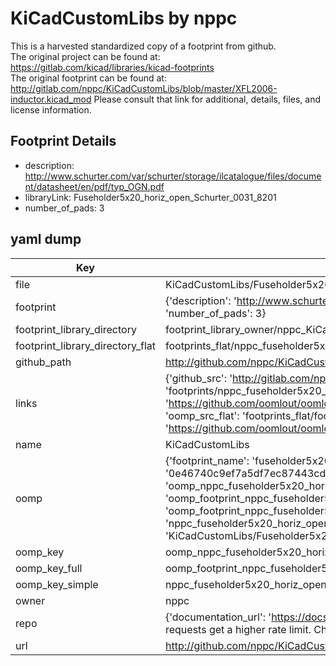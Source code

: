 # KiCadCustomLibs by nppc  
This is a harvested standardized copy of a footprint from github.  
The original project can be found at:  
https://gitlab.com/kicad/libraries/kicad-footprints  
The original footprint can be found at:
http://gitlab.com/nppc/KiCadCustomLibs/blob/master/XFL2006-inductor.kicad_mod
Please consult that link for additional, details, files, and license information.  
## Footprint Details
* description: http://www.schurter.com/var/schurter/storage/ilcatalogue/files/document/datasheet/en/pdf/typ_OGN.pdf  
* libraryLink: Fuseholder5x20_horiz_open_Schurter_0031_8201  
* number_of_pads: 3  
## yaml dump  
| Key | Value |  
| --- | --- |  
| file | KiCadCustomLibs/Fuseholder5x20_horiz_open_Schurter_0031_8201.kicad_mod |  
| footprint | {'description': 'http://www.schurter.com/var/schurter/storage/ilcatalogue/files/document/datasheet/en/pdf/typ_OGN.pdf', 'libraryLink': 'Fuseholder5x20_horiz_open_Schurter_0031_8201', 'number_of_pads': 3} |  
| footprint_library_directory | footprint_library_owner/nppc_KiCadCustomLibs |  
| footprint_library_directory_flat | footprints_flat/nppc_fuseholder5x20_horiz_open_schurter_0031_8201_fuseholder5x20_horiz_open_schurter_0031_8201/working |  
| github_path | http://github.com/nppc/KiCadCustomLibs/blob/master/Fuseholder5x20_horiz_open_Schurter_0031_8201.kicad_mod |  
| links | {'github_src': 'http://gitlab.com/nppc/KiCadCustomLibs/blob/master/XFL2006-inductor.kicad_mod', 'github_src_repo': 'https://gitlab.com/kicad/libraries/kicad-footprints', 'oomp_bot': 'footprints/nppc_fuseholder5x20_horiz_open_schurter_0031_8201_fuseholder5x20_horiz_open_schurter_0031_8201/working', 'oomp_bot_github': 'https://github.com/oomlout/oomlout_oomp_footprint_bot/tree/main/footprints/nppc_fuseholder5x20_horiz_open_schurter_0031_8201_fuseholder5x20_horiz_open_schurter_0031_8201/working', 'oomp_src_flat': 'footprints_flat/footprints_flat/nppc_fuseholder5x20_horiz_open_schurter_0031_8201_fuseholder5x20_horiz_open_schurter_0031_8201/working', 'oomp_src_flat_github': 'https://github.com/oomlout/oomlout_oomp_footprint_src/tree/main/footprints_flat/nppc_fuseholder5x20_horiz_open_schurter_0031_8201_fuseholder5x20_horiz_open_schurter_0031_8201/working'} |  
| name | KiCadCustomLibs |  
| oomp | {'footprint_name': 'fuseholder5x20_horiz_open_schurter_0031_8201', 'library_name': 'fuseholder5x20_horiz_open_schurter_0031_8201_kicad_mod', 'md5': '0e46740c9ef7a5df7ec87443cdbe7b71', 'md5_10': '0e46740c9e', 'md5_5': '0e467', 'md5_6': '0e4674', 'oomp_key': 'oomp_nppc_fuseholder5x20_horiz_open_schurter_0031_8201_fuseholder5x20_horiz_open_schurter_0031_8201', 'oomp_key_extra': 'oomp_footprint_nppc_fuseholder5x20_horiz_open_schurter_0031_8201_fuseholder5x20_horiz_open_schurter_0031_8201', 'oomp_key_full': 'oomp_footprint_nppc_fuseholder5x20_horiz_open_schurter_0031_8201_fuseholder5x20_horiz_open_schurter_0031_8201_0e4674', 'oomp_key_simple': 'nppc_fuseholder5x20_horiz_open_schurter_0031_8201_fuseholder5x20_horiz_open_schurter_0031_8201', 'original_filename': 'KiCadCustomLibs/Fuseholder5x20_horiz_open_Schurter_0031_8201.kicad_mod', 'owner_name': 'nppc'} |  
| oomp_key | oomp_nppc_fuseholder5x20_horiz_open_schurter_0031_8201_fuseholder5x20_horiz_open_schurter_0031_8201 |  
| oomp_key_full | oomp_footprint_nppc_fuseholder5x20_horiz_open_schurter_0031_8201_fuseholder5x20_horiz_open_schurter_0031_8201 |  
| oomp_key_simple | nppc_fuseholder5x20_horiz_open_schurter_0031_8201_fuseholder5x20_horiz_open_schurter_0031_8201 |  
| owner | nppc |  
| repo | {'documentation_url': 'https://docs.github.com/rest/overview/resources-in-the-rest-api#rate-limiting', 'message': "API rate limit exceeded for 84.66.173.59. (But here's the good news: Authenticated requests get a higher rate limit. Check out the documentation for more details.)"} |  
| url | http://github.com/nppc/KiCadCustomLibs |  

